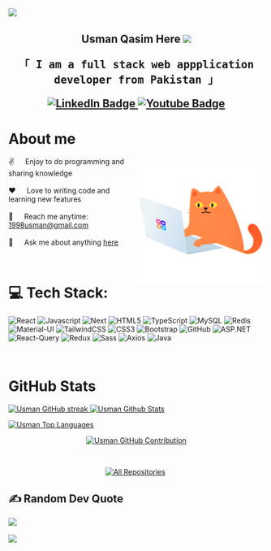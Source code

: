 <!-- Introduction -->
<img src="https://user-images.githubusercontent.com/73097560/115834477-dbab4500-a447-11eb-908a-139a6edaec5c.gif"> 
<h2 align="center">
Usman Qasim Here <img src="https://media.giphy.com/media/WUlplcMpOCEmTGBtBW/giphy.gif" width="30">
<p align="center"> 
  <samp>
    「 I am a full stack web appplication developer from <b>Pakistan</b> 」
  </samp>
</p>
<div align="center">
  <a href="https://www.linkedin.com/in/qasimusman/">
    <img src="https://img.shields.io/badge/LinkedIn-blue?style=for-the-badge&logo=linkedin&logoColor=white" alt="LinkedIn Badge"/>
  </a>
  <a href="mailto:1998usman@gmail.com">
    <img src="https://img.shields.io/badge/Gmail-D14836?style=for-the-badge&logo=gmail&logoColor=white" alt="Youtube Badge"/>
  </a>
</div>
</h2>

# About me

<p>
 <img align="right" width="250" src="./assets/cat_gif.gif" alt="Coding gif" />
  
 ✌️ &emsp; Enjoy to do programming and sharing knowledge <br/><br/>
 ❤️ &emsp; Love to writing code and learning new features<br/><br/>
 📧 &emsp; Reach me anytime: 1998usman@gmail.com<br/><br/>
 💬 &emsp; Ask me about anything [here](https://github.com/UsmanQasim/UsmanQasim/issues)
</p>

<br/>

# 💻 Tech Stack:

![React](https://img.shields.io/badge/react-%2320232a.svg?style=for-the-badge&logo=react&logoColor=%2361DAFB)
![Javascript](https://img.shields.io/badge/javascript-%236DB33F.svg?style=for-the-badge&logo=javascript&logoColor=white)
![Next](https://img.shields.io/badge/nextjs-%23000000.svg?style=for-the-badge&logo=next.js&logoColor=white)
![HTML5](https://img.shields.io/badge/html5-%23E34F26.svg?style=for-the-badge&logo=html5&logoColor=white)
![TypeScript](https://img.shields.io/badge/typescript-%230072C6.svg?style=for-the-badge&logo=typescript&logoColor=white)
![MySQL](https://img.shields.io/badge/mysql-%234479A1.svg?style=for-the-badge&logo=mysql&logoColor=white)
![Redis](https://img.shields.io/badge/redis-%23DC382D.svg?style=for-the-badge&logo=redis&logoColor=white)
![Material-UI](https://img.shields.io/badge/Material%20UI-%230081CB.svg?style=for-the-badge&logo=mui&logoColor=white)
![TailwindCSS](https://img.shields.io/badge/tailwindcss-%2338B2AC.svg?style=for-the-badge&logo=tailwind-css&logoColor=white)
![CSS3](https://img.shields.io/badge/css3-%231572B6.svg?style=for-the-badge&logo=css3&logoColor=white)
![Bootstrap](https://img.shields.io/badge/bootstrap-%237952B3.svg?style=for-the-badge&logo=bootstrap&logoColor=white)
![GitHub](https://img.shields.io/badge/github-%23121011.svg?style=for-the-badge&logo=github&logoColor=white)
![ASP.NET](https://img.shields.io/badge/ASP.NET-%235C2D91.svg?style=for-the-badge&logo=dot-net&logoColor=white)
![React-Query](https://img.shields.io/badge/React--Query-%236482F5?style=for-the-badge&logo=react-query&logoColor=white)
![Redux](https://img.shields.io/badge/redux-%23764ABC.svg?style=for-the-badge&logo=redux&logoColor=white)
![Sass](https://img.shields.io/badge/sass-%23CC6699.svg?style=for-the-badge&logo=sass&logoColor=white)
![Axios](https://img.shields.io/badge/axios-%23A62324.svg?style=for-the-badge&logo=axios&logoColor=white)
![Java](https://img.shields.io/badge/java-%23ED8B00.svg?style=for-the-badge&logo=java&logoColor=white)

<br>

# GitHub Stats

  <a href="https://github.com/usmanqasim">
    <img src="https://github-readme-streak-stats.herokuapp.com/?user=usmanqasim&theme=radical&border=7F3FBF&background=0D1117" alt="Usman GitHub streak" height="192px" width="49.5%"/>
    <a href="https://github.com/usmanqasim"><img alt="Usman Github Stats" src="https://denvercoder1-github-readme-stats.vercel.app/api?username=usmanqasim&show_icons=true&count_private=true&theme=react&border_color=7F3FBF&bg_color=0D1117&title_color=F85D7F&icon_color=F8D866" height="192px" width="49.5%"/></a>
  </a>

<a href="https://github.com/usmanqasim"><img alt="Usman Top Languages" src="https://denvercoder1-github-readme-stats.vercel.app/api/top-langs/?username=usmanqasim&langs_count=8&layout=compact&theme=react&border_color=7F3FBF&bg_color=0D1117&title_color=F85D7F&icon_color=F8D866" height="192px" width="100%"/></a>

<p align="center">
  <a href="https://github.com/usmanqasim">
    <img src="https://github-profile-summary-cards.vercel.app/api/cards/profile-details?username=usmanqasim&theme=radical" alt="Usman GitHub Contribution"/>
  </a>
</p>

<br/>

<p align="center">
  <a href="https://github.com/usmanqasim?tab=repositories" target="_blank"><img alt="All Repositories" title="All Repositories" src="https://img.shields.io/badge/-All%20Repos-2962FF?style=for-the-badge&logo=koding&logoColor=white"/></a>
  <img src="https://komarev.com/ghpvc/?username=usmanqasim&style=flat-square&color=blue" alt=""/>
</p>

## ✍️ Random Dev Quote

![](https://quotes-github-readme.vercel.app/api?type=horizontal&theme=radical)
<br>

<img src="https://user-images.githubusercontent.com/73097560/115834477-dbab4500-a447-11eb-908a-139a6edaec5c.gif">
